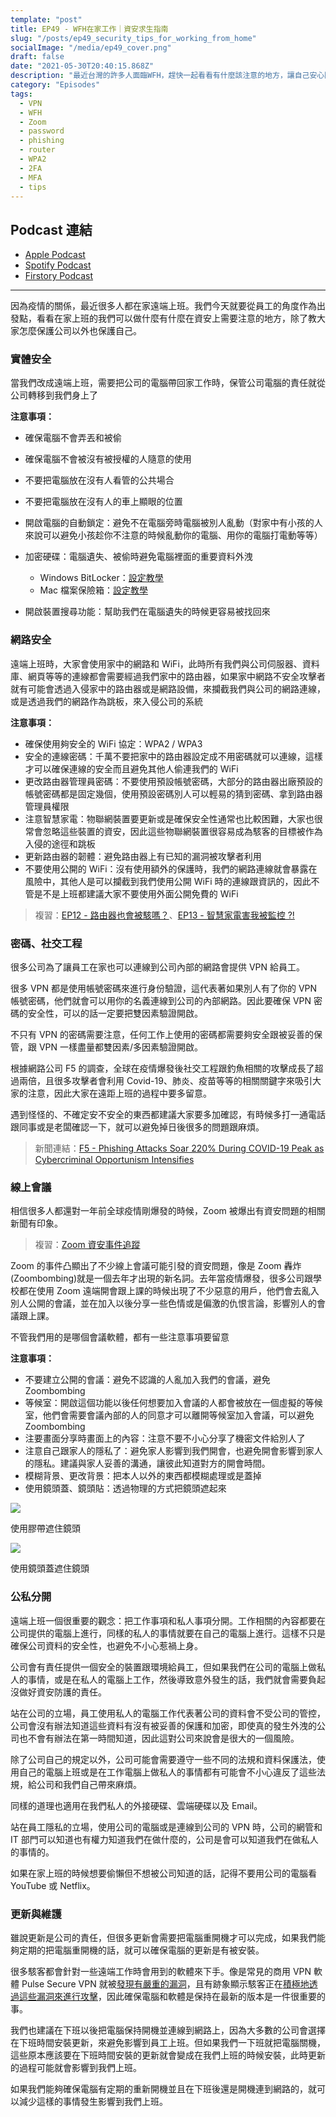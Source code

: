 ```yaml
---
template: "post"
title: EP49 - WFH在家工作｜資安求生指南
slug: "/posts/ep49_security_tips_for_working_from_home"
socialImage: "/media/ep49_cover.png"
draft: false
date: "2021-05-30T20:40:15.868Z"
description: "最近台灣的許多人面臨WFH，趕快一起看看有什麼該注意的地方，讓自己安心防疫、安心保護資安吧～"
category: "Episodes"
tags:
  - VPN
  - WFH
  - Zoom
  - password
  - phishing
  - router
  - WPA2
  - 2FA
  - MFA
  - tips
---
```


## Podcast 連結

- [Apple Podcast](https://podcasts.apple.com/us/podcast/%E8%B3%87%E5%AE%89%E8%A7%A3%E5%A3%93%E7%B8%AE/id1513276667?i=1000523578584)
- [Spotify Podcast](https://open.spotify.com/episode/39SgZxdPtbIxtYeTp909OJ?si=Bpn4HgX3TzmzznrJngQdjA)
- [Firstory Podcast](https://open.firstory.me/story/ckpbn7x775xre08293g4qcvnt)
---

因為疫情的關係，最近很多人都在家遠端上班。我們今天就要從員工的角度作為出發點，看看在家上班的我們可以做什麼有什麼在資安上需要注意的地方，除了教大家怎麼保護公司以外也保護自己。

### 實體安全

當我們改成遠端上班，需要把公司的電腦帶回家工作時，保管公司電腦的責任就從公司轉移到我們身上了

**注意事項：**

- 確保電腦不會弄丟和被偷
- 確保電腦不會被沒有被授權的人隨意的使用
- 不要把電腦放在沒有人看管的公共場合
- 不要把電腦放在沒有人的車上顯眼的位置
- 開啟電腦的自動鎖定：避免不在電腦旁時電腦被別人亂動（對家中有小孩的人來說可以避免小孩趁你不注意的時候亂動你的電腦、用你的電腦打電動等等）
- 加密硬碟：電腦遺失、被偷時避免電腦裡面的重要資料外洩

  - Windows BitLocker：[設定教學](https://support.microsoft.com/zh-tw/help/4502379/windows-10-device-encryption)
  - Mac 檔案保險箱：[設定教學](https://support.apple.com/zh-tw/guide/mac-help/mh11785/mac)

- 開啟裝置搜尋功能：幫助我們在電腦遺失的時候更容易被找回來

### 網路安全

遠端上班時，大家會使用家中的網路和 WiFi，此時所有我們與公司伺服器、資料庫、網頁等等的連線都會需要經過我們家中的路由器，如果家中網路不安全攻擊者就有可能會透過入侵家中的路由器或是網路設備，來攔截我們與公司的網路連線，或是透過我們的網路作為跳板，來入侵公司的系統

**注意事項：**

- 確保使用夠安全的 WiFi 協定：WPA2 / WPA3
- 安全的連線密碼：千萬不要把家中的路由器設定成不用密碼就可以連線，這樣才可以確保連線的安全而且避免其他人偷連我們的 WiFi
- 更改路由器管理員密碼：不要使用預設帳號密碼，大部分的路由器出廠預設的帳號密碼都是固定幾個，使用預設密碼別人可以輕易的猜到密碼、拿到路由器管理員權限
- 注意智慧家電：物聯網裝置要更新或是確保安全性通常也比較困難，大家也很常會忽略這些裝置的資安，因此這些物聯網裝置很容易成為駭客的目標被作為入侵的途徑和跳板
- 更新路由器的韌體：避免路由器上有已知的漏洞被攻擊者利用
- 不要使用公開的 WiFi：沒有使用額外的保護時，我們的網路連線就會暴露在風險中，其他人是可以攔截到我們使用公開 WiFi 時的連線跟資訊的，因此不管是不是上班都建議大家不要使用外面公開免費的 WiFi

> 複習：[EP12 - 路由器也會被駭嗎？](/posts/ep12_potential_risks_of_routers)、[EP13 - 智慧家電害我被監控 ?!](/posts/ep13_what_happen_if_my_smart_devices_are_hacked)

### 密碼、社交工程

很多公司為了讓員工在家也可以連線到公司內部的網路會提供 VPN 給員工。

很多 VPN 都是使用帳號密碼來進行身份驗證，這代表著如果別人有了你的 VPN 帳號密碼，他們就會可以用你的名義連線到公司的內部網路。因此要確保 VPN 密碼的安全性，可以的話一定要把雙因素驗證開啟。

不只有 VPN 的密碼需要注意，任何工作上使用的密碼都需要夠安全跟被妥善的保管，跟 VPN 一樣盡量都雙因素/多因素驗證開啟。

根據網路公司 F5 的調查，全球在疫情爆發後社交工程跟釣魚相關的攻擊成長了超過兩倍，且很多攻擊者會利用 Covid-19、肺炎、疫苗等等的相關關鍵字來吸引大家的注意，因此大家在遠距上班的過程中要多留意。

遇到怪怪的、不確定安不安全的東西都建議大家要多加確認，有時候多打一通電話跟同事或是老闆確認一下，就可以避免掉日後很多的問題跟麻煩。

> 新聞連結：[F5 - Phishing Attacks Soar 220% During COVID-19 Peak as Cybercriminal Opportunism Intensifies](https://www.f5.com/company/news/features/phishing-attacks-soar-220--during-covid-19-peak-as-cybercriminal)

### 線上會議

相信很多人都還對一年前全球疫情剛爆發的時候，Zoom 被爆出有資安問題的相關新聞有印象。

> 複習：[Zoom 資安事件追蹤](/posts/newsupdates_zoom)

Zoom 的事件凸顯出了不少線上會議可能引發的資安問題，像是 Zoom 轟炸(Zoombombing)就是一個去年才出現的新名詞。去年當疫情爆發，很多公司跟學校都在使用 Zoom 遠端開會跟上課的時候出現了不少惡意的用戶，他們會去亂入別人公開的會議，並在加入以後分享一些色情或是偏激的仇恨言論，影響別人的會議跟上課。

不管我們用的是哪個會議軟體，都有一些注意事項要留意

**注意事項：**

- 不要建立公開的會議：避免不認識的人亂加入我們的會議，避免 Zoombombing
- 等候室：開啟這個功能以後任何想要加入會議的人都會被放在一個虛擬的等候室，他們會需要會議內部的人的同意才可以離開等候室加入會議，可以避免 Zoombombing
- 注要畫面分享時畫面上的內容：注意不要不小心分享了機密文件給別人了
- 注意自己跟家人的隱私了：避免家人影響到我們開會，也避免開會影響到家人的隱私。建議與家人妥善的溝通，讓彼此知道對方的開會時間。
- 模糊背景、更改背景：把本人以外的東西都模糊處理或是蓋掉
- 使用鏡頭蓋、鏡頭貼：透過物理的方式把鏡頭遮起來

![](/media/schooltips_camsticker.jpg)

使用膠帶遮住鏡頭

![](/media/schooltips_camcover.jpg)

使用鏡頭蓋遮住鏡頭

### 公私分開

遠端上班一個很重要的觀念：把工作事項和私人事項分開。工作相關的內容都要在公司提供的電腦上進行，同樣的私人的事情就要在自己的電腦上進行。這樣不只是確保公司資料的安全性，也避免不小心惹禍上身。

公司會有責任提供一個安全的裝置跟環境給員工，但如果我們在公司的電腦上做私人的事情，或是在私人的電腦上工作，然後導致意外發生的話，我們就會需要負起沒做好資安防護的責任。

站在公司的立場，員工使用私人的電腦工作代表著公司的資料會不受公司的管控，公司會沒有辦法知道這些資料有沒有被妥善的保護和加密，即使真的發生外洩的公司也不會有辦法在第一時間知道，因此這對公司來說會是很大的一個風險。

除了公司自己的規定以外，公司可能會需要遵守一些不同的法規和資料保護法，使用自己的電腦上班或是在工作電腦上做私人的事情都有可能會不小心違反了這些法規，給公司和我們自己帶來麻煩。

同樣的道理也適用在我們私人的外接硬碟、雲端硬碟以及 Email。

站在員工隱私的立場，使用公司的電腦或是連線到公司的 VPN 時，公司的網管和 IT 部門可以知道也有權力知道我們在做什麼的，公司是會可以知道我們在做私人的事情的。

如果在家上班的時候想要偷懶但不想被公司知道的話，記得不要用公司的電腦看 YouTube 或 Netflix。

### 更新與維護

雖說更新是公司的責任，但很多更新會需要把電腦重開機才可以完成，如果我們能夠定期的把電腦重開機的話，就可以確保電腦的更新是有被安裝。

很多駭客都會針對一些遠端工作時會用到的軟體來下手。像是常見的商用 VPN 軟體 Pulse Secure VPN 就被[發現有嚴重的漏洞](https://us-cert.cisa.gov/ncas/alerts/aa21-110a)，且有跡象顯示駭客正在[積極地透過這些漏洞來進行攻擊](https://www.zdnet.com/article/researchers-find-four-new-malware-tools-created-to-exploit-pulse-secure-vpn-appliances/)，因此確保電腦和軟體是保持在最新的版本是一件很重要的事。

我們也建議在下班以後把電腦保持開機並連線到網路上，因為大多數的公司會選擇在下班時間安裝更新，來避免影響到員工上班。但如果我們一下班就把電腦關機，這些原本應該要在下班時間安裝的更新就會變成在我們上班的時候安裝，此時更新的過程可能就會影響到我們上班。

如果我們能夠確保電腦有定期的重新開機並且在下班後還是開機連到網路的，就可以減少這樣的事情發生影響到我們上班。
